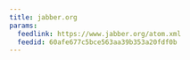 ```yaml
---
title: jabber.org
params:
  feedlink: https://www.jabber.org/atom.xml
  feedid: 60afe677c5bce563aa39b353a20fdf0b
---
```

